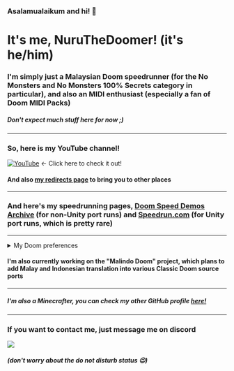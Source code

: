 ### Asalamualaikum and hi! 👋

# It's me, NuruTheDoomer! (it's he/him)

### I'm simply just a Malaysian Doom speedrunner (for the No Monsters and No Monsters 100% Secrets category in particular), and also an MIDI enthusiast (especially a fan of Doom MIDI Packs)
##### Don't expect much stuff here for now ;)</p></p>

---
### So, here is my YouTube channel!</p>
[![YouTube](https://img.shields.io/youtube/channel/subscribers/UCfQXYYopafPnNv7fXPntZoQ?style=for-the-badge&logo=youtube&logoColor=red&labelColor=darkgreen&color=yellow)](https://youtube.com/@NuruTheDoomer) <- Click here to check it out! </p>
#### And also [my redirects page](https://sites.google.com/view/np-redirect-site/nuruthedoomer) to bring you to other places

---
### And here's my speedrunning pages, [Doom Speed Demos Archive](https://dsdarchive.com/players/nuruthedoomer) (for non-Unity port runs) and [Speedrun.com](https://www.speedrun.com/users/NuruTheDoomer) (for Unity port runs, which is pretty rare)

---
<details>
<summary>My Doom preferences</summary>
<br />

| Categories | Main | Secondary |
| --- | --- | --- |
| Source Port | [DSDA-Doom](https://github.com/kraflab/dsda-doom), [Unity Port](https://doomwiki.org/wiki/Doom_Classic_Unity_port) | [GZDoom](https://zdoom.org/downloads), [Russian Doom](https://github.com/Russian-Doom/russian-doom), [Crispy Doom](https://github.com/fabiangreffrath/crispy-doom), [Woof](https://github.com/fabiangreffrath/woof) |
| Soundfont | [RLNDGM.sf2](https://musical-artifacts.com/artifacts/724), [SGM_v2.01.sf2](https://archive.org/details/SGM-V2.01) | Gravis Ultrasound, OPL Synth, [Arachno Soundfont](https://www.arachnosoft.com/main/download.php?id=soundfont-sf2) |
| Speedrun Categories | [DSDA] No Monsters (& 100% Secrets)<br />[Unity Port] Any% | Any other categories |
|  |  |  |
|  |  |  |

</details>

#### I'm also currently working on the "Malindo Doom" project, which plans to add Malay and Indonesian translation into various Classic Doom source ports

---
##### I'm also a Minecrafter, you can check my other GitHub profile [here!](https://github.com/NuruddinPlays)
---

### If you want to contact me, just message me on discord 
![](https://dcbadge.limes.pink/api/shield/909125184211025960)
##### (don't worry about the do not disturb status 😉)

<!--
**NuruTheDoomer/NuruTheDoomer** is a ✨ _special_ ✨ repository because its `README.md` (this file) appears on your GitHub profile.

Here are some ideas to get you started:

- 🔭 I’m currently working on ...
- 🌱 I’m currently learning ...
- 👯 I’m looking to collaborate on ...
- 🤔 I’m looking for help with ...
- 💬 Ask me about ...
- 📫 How to reach me: ...
- 😄 Pronouns: ...
- ⚡ Fun fact: ...
-->
